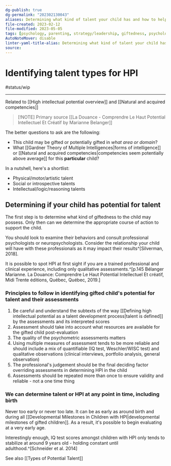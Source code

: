 ```yaml
---
dg-publish: true
dg-permalink: "202302130043"
aliases: Determining what kind of talent your child has and how to help them, identifying the type of talent of gifted children, identify talent, identify HPI, identifying giftedness, types of talent, if your child is talented, identifying talent
file-created: 2023-02-12
file-modified: 2023-05-05
tags: [psychology, parenting, strategy/leadership, giftedness, psychology/psychometry/assessment, learning/skills, hobbies/music, education, logic/problem-solving, mathematics, science, philosophy/values, personal]
AutoNoteMover: disable
linter-yaml-title-alias: Determining what kind of talent your child has and how to help them
source: 
---
```


# Identifying talent types for HPI

#status/wip

---

Related to [[High intellectual potential overview]] and [[Natural and acquired competencies]]

> [!NOTE] Primary source
> [[La Douance -  Comprendre Le Haut Potential Intellectuel Et Créatif by Marianne Belanger]]

The better questions to ask are the following:

- This child may be gifted or potentially gifted in *what area or domain*?
- What [[Gardner Theory of Multiple Intelligences|forms of intelligence]] or [[Natural and acquired competencies|competencies seem potentially above average]]  for this **particular** child?

In a nutshell, here's a shortlist:

- Physical/motor/artistic talent
- Social or introspective talents
- Intellectual/logic/reasoning talents

## Determining if your child has potential for talent

The first step is to determine what kind of giftedness to the child may possess. Only then can we determine the appropriate course of action to support the child.

You should look to examine their behaviors and consult professional psychologists or neuropsychologists. Consider the relationship your child will have with these professionals as it may impact their results^[Silverman, 2018].

It is possible to spot HPI at first sight if you are a trained professional and clinical experience, including only qualitative assessments.^[p.145 Bélanger Marianne. La Douance: Comprendre Le Haut Potential Intellectuel Et créatif, Midi Trente éditions, Québec, Québec, 2019.]

### Principles to follow in identifying gifted child's potential for talent and their assessments

1. Be careful and understand the subtexts of the way [[Defining high intellectual potential as a talent development process|talent is defined]] by the assessments and its interpreted scores
2. Assessment should take into account what resources are available for the gifted child post-evaluation
3. The quality of the psychometric assessments matters
4. Using multiple measures of assessment tends to be more reliable and should include a mix of quantifiable (IQ test, Weschler/WISC test) and qualitative observations (clinical interviews, portfolio analysis, general observation)
5. The professional's judgement should be the final deciding factor overriding assessments in determining HPI in the child
6. Assessments should be repeated more than once to ensure validity and reliable - not a one time thing

### We can determine talent or HPI at any point in time, including birth

Never too early or never too late. It can be as early as around birth and during all [[Developmental Milestones in Children with HPI|developmental milestones of gifted children]]. As a result, it's possible to begin evaluating at a very early age.

Interestingly enough, IQ test scores amongst children with HPI only tends to stabilize at around 9 years old - holding constant until adulthood.^[Schneider et al. 2014]

See also [[Types of Potential Talent]]
